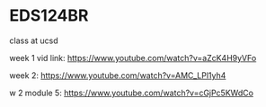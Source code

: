 # EDS124BR
class at ucsd

week 1 vid link: https://www.youtube.com/watch?v=aZcK4H9yVFo

week 2: https://www.youtube.com/watch?v=AMC_LPl1yh4

w 2 module 5: https://www.youtube.com/watch?v=cGjPc5KWdCo
